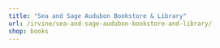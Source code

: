 ```yaml
---
title: "Sea and Sage Audubon Bookstore & Library"
url: /irvine/sea-and-sage-audubon-bookstore-and-library/
shop: books
---
```

